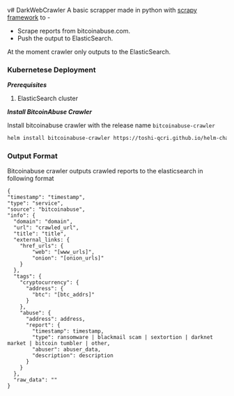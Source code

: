 v# DarkWebCrawler
A basic scrapper made in python with [scrapy framework](https://scrapy.org/) to -
* Scrape reports from bitcoinabuse.com.
* Push the output to ElasticSearch.

At the moment crawler only outputs to the ElasticSearch.
### Kubernetese Deployment
***Prerequisites***
1. ElasticSearch cluster

***Install BitcoinAbuse Crawler***

Install bitcoinabuse crawler with the release name ```bitcoinabuse-crawler```
```sh
helm install bitcoinabuse-crawler https://toshi-qcri.github.io/helm-charts-test/bitcoinabuse-crawler-0.0.0.tgz
```
### Output Format

Bitcoinabuse crawler outputs crawled reports to the elasticsearch in following format
```
{
"timestamp": "timestamp",
"type": "service",
"source": "bitcoinabuse",
"info": {
  "domain": "domain",
  "url": "crawled_url",
  "title": "title",
  "external_links: {
    "href_urls": {
        "web": "[www_urls]",
        "onion": "[onion_urls]"
    }
  },
  "tags": {
    "cryptocurrency": {
      "address": {
        "btc": "[btc_addrs]"
      }
    },
    "abuse": {
      "address": address,
      "report": {
        "timestamp": timestamp,
        "type": ransomware | blackmail scam | sextortion | darknet market | bitcoin tumbler | other,
        "abuser": abuser_data,
        "description": description
      }
    }
  },
  "raw_data": ""
}
```